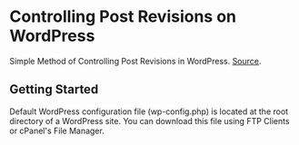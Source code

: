 # Controlling Post Revisions on WordPress
Simple Method of Controlling Post Revisions in WordPress. [Source](https://bhuiyan.dev/post/how-to-control-post-revisions-in-wordpress).

## Getting Started
Default WordPress configuration file (wp-config.php) is located at the root directory of a WordPress site. You can download this file using FTP Clients or cPanel's File Manager.
